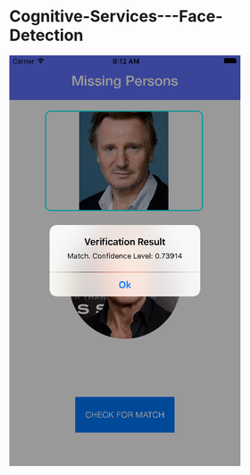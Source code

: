# Cognitive-Services---Face-Detection
![Cognitive-Services---Face-Detection](https://raw.githubusercontent.com/aadityanarvekar/Cognitive-Services---Face-Detection/master/Cognitive%20Services.png)
